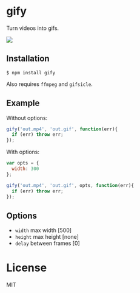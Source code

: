 
# gify

  Turn videos into gifs.

  ![](https://dsz91cxz97a03.cloudfront.net/sz2TDQoRkz.gif)

## Installation

```
$ npm install gify
```

  Also requires `ffmpeg` and `gifsicle`.

## Example

  Without options:

```js
gify('out.mp4', 'out.gif', function(err){
  if (err) throw err;
});
```

  With options:

```js
var opts = {
  width: 300
};

gify('out.mp4', 'out.gif', opts, function(err){
  if (err) throw err;
});
```

## Options

 - `width` max width [500]
 - `height` max height [none]
 - `delay` between frames [0]

# License

  MIT